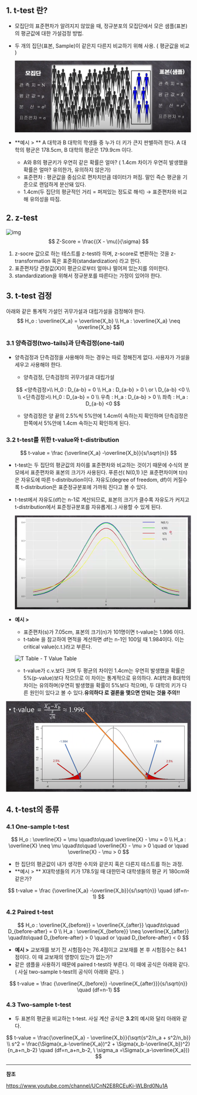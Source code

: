 ## 1. t-test 란?

- 모집단의 표준편차가 알려지지 않았을 때, 정규분포의 모집단에서 모은 샘플(표본)의 평균값에 대한 가설검정 방법.

- 두 개의 집단(표본, Sample)이 같은지 다른지 비교하기 위해 사용. ( 평균값을 비교 )

  ![image-20211226095819479](../../images/1_t-test/image-20211226095819479.png)



- **예시 > **
  A 대학과 B 대학의 학생들 중 누가 더 키가 큰지 판별하려 한다. A 대학의 평균은 178.5cm, B 대학의 평균은 179.9cm 이다.
  - A와 B의 평균키가 우연히 같은 확률은 얼마? ( 1.4cm 차이가 우연히 발생했을 확률은 얼마? 유의한가, 유의하지 않은가)
  - 표준편차 : 평균값을 중심으로 편차치만큼 데이터가 퍼짐. 말인 즉슨 평균을 기준으로 랜덤하게 분산돼 있다.
  - 1.4cm(두 집단의 평균적인 거리 = 퍼져있는 정도로 해석) -> 표준편차와 비교해 유의성을 따짐.



## 2. z-test

![img](https://blog.kakaocdn.net/dn/5ThRU/btqDlNi0AAU/9vAgbOOXP9V0kDeZJt9y5k/img.png)
$$
Z-Score =  \frac{(X - \mu)}{\sigma}
$$

1. z-socre 값으로 하는 테스트를 z-test라 하며, z-score로 변환하는 것을 z-transformation 혹은 표준화(standardization) 라고 한다.
1. 표준편차당 관찰값(X)이  평균으로부터 얼마나 떨어져 있는지를 의미한다.
1. standardization을 위해서 정규분포를 따른다는 가정이 있어야 한다.



## 3. t-test 검정

아래와 같은 통계적 가설인 귀무가설과 대립가설을 검정해야 한다.
$$
H_o : \overline{X_a} = \overline{X_b} \\
H_a : \overline{X_a} \neq \overline{X_b}
$$


### 3.1 양측검정(two-tails)과 단측검정(one-tail)

- 양측검정과 단측검정을 사용해야 하는 경우는 따로 정해진게 없다. 사용자가 가설을 세우고 사용해야 한다.

  - 양측검정, 단측검정의 귀무가설과 대립가설

  $$
  <양측검정>\\
  H_0 : D_{a-b} = 0 \\
  H_a : D_{a-b} > 0 \ or \ D_{a-b} <0
  \\ \\
  <단측검정>\\
  H_0 : D_{a-b} = 0 \\
  우측 : H_a : D_{a-b} > 0 \\ 
  좌측 : H_a : D_{a-b} <0
  $$

  -  양측검정은 양 끝의 2.5%씩 5%안에 1.4cm이 속하는지 확인하며 단측검정은 한쪽에서 5%안에 1.4cm 속하는지 확인하게 된다.



### 3.2  t-test를 위한 t-value와  t-distribution

$$
t-value = \frac {\overline{X_a} -\overline{X_b}}{s/\sqrt{n}}
$$

- t-test는 두 집단의 평균값의 차이를 표준편차와 비교하는 것이기 때문에 수식의 분모에서 표준편차와 표본의 크기가 사용된다.
  푸른선( N(0,1) )은 표준편차이며 t(n)은 자유도에 따른 t-distribution이다. 자유도(degree of freedom, df)이 커질수록 t-distribution은 표준정규분포에 가까워 진다고 볼 수 있다.

- t-test에서 자유도(df)는 n-1로 계산되므로, 표본의 크기가 클수록 자유도가 커지고 t-distribution에서 표준정규분포를 자유롭게(..) 사용할 수 있게 된다.

  ![image-20211226110307617](../../images/1_t-test/image-20211226110307617.png)

- **예시 >**

  -  표준편차(s)가 7.05cm, 표본의 크기(n)가 101명이면 t-value는 1.996 이다.
  - t-table 을 참고하여 면적을 계산하면 df는 n-1인 100일 때 1.984이다. 이는 critical value(c.t.)라고 부른다.

  ![T Table - T Value Table](http://www.ttable.org/uploads/2/1/7/9/21795380/published/9754276.png?1517416376)

  - t-value가 c.v.보다 크며 두 평균의 차이인 1.4cm는 우연히 발생했을 확률은 5%(p-value)보다 작으므로 이 차이는 통계적으로 유의하다.
    A대학과 B대학의 차이는 유의하며(우연히 발생했을 확률이 5%보다 적으며), 두 대학의 키가 다른 원인이 있다고 볼 수 있다.**유의하다 로 결론을 맺으면 안되는 것을 주의!!**

![image-20211226111913226](../../images/1_t-test/image-20211226111913226.png)





## 4. t-test의 종류

### 4.1 One-sample t-test

$$
H_o : \overline{X} = \mu \quad\to\quad \overline{X} - \mu = 0 \\
H_a : \overline{X} \neq \mu \quad\to\quad \overline{X} - \mu > 0 \quad or \quad \overline{X} - \mu > 0
$$

- 한 집단의 평균값이 내가 생각한 수치와 같은지 혹은 다른지 테스트를 하는 과정.
- **예시 > ** X대학생들의 키가 178.5일 때 대한민국 대학생들의 평균 키 180cm와 같은가?

$$
t-value = \frac {\overline{X_a} -\overline{X_b}}{s/\sqrt{n}} \quad (df=n-1)
$$





### 4.2 Paired t-test

$$
H_o : \overline{X_{before}} = \overline{X_{after}} \quad\to\quad D_{before-after} = 0 \\
H_a : \overline{X_{before}} \neq \overline{X_{after}} \quad\to\quad D_{before-after} > 0 \quad or \quad D_{before-after} < 0
$$

- **예시 >** 교보재를 보기 전 시험점수는 76.4점이고 교보재를 본 후 시험점수는 84.1점이다. 이 때 교보재의 영향이 있는가 없는가?
- 같은 샘플을 사용하기 때문에 paired t-test라 부른다. 이 때에 공식은 아래와 같다. ( 사실 two-sample t-test의 공식이 아래와 같다. )

$$
t-value = \frac {\overline{X_{before}} -\overline{X_{after}}}{s/\sqrt{n}} \quad (df=n-1)
$$



### 4.3 Two-sample t-test

- 두 표본의 평균을 비교하는 t-test. 사실 계산 공식은 **3.2**의 예시와 달리 아래와 같다.

$$
t-value = \frac{\overline{X_a} - \overline{X_b}}{\sqrt{s^2/n_a + s^2/n_b}} \\
s^2 = \frac{\Sigma(x_a-\overline{X_a})^2 + \Sigma(x_b-\overline{X_b})^2}{n_a+n_b-2} \quad (df=n_a+n_b-2, \  \sigma_a =\Sigma(x_a-\overline{X_a}))
$$





























---

**참조**

https://www.youtube.com/channel/UCnN2E8RCEuKi-WLBrd0Nu1A

